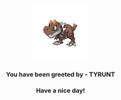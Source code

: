 <p align="center">
            <img src="https://raw.githubusercontent.com/PokeAPI/sprites/master/sprites/pokemon/696.png" width="150" height="150">
          </p>
          <h3 align="center">You have been greeted by - <b>TYRUNT</b></h3>
          <h3 align="center">Have a nice day!</h3>
